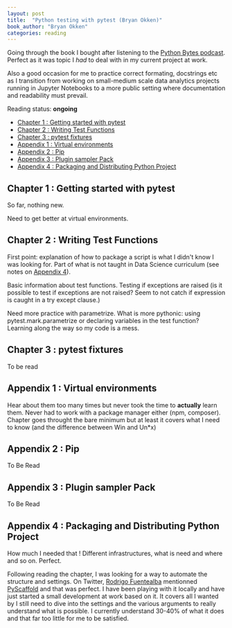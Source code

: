 ```yaml
---
layout: post
title:  "Python testing with pytest (Bryan Okken)"
book_author: "Bryan Okken"
categories: reading
---
```


Going through the book I bought after listening to the [Python Bytes podcast](https://pythonbytes.fm/). Perfect as it was topic I *had* to deal with in my current project at work.

Also a good occasion for me to practice correct formating, docstrings etc as I transition from working on small-medium scale data analytics projects running in Jupyter Notebooks to a more public setting where documentation and readability must prevail.

Reading status: **ongoing**

- [Chapter 1 : Getting started with pytest](#chapter-1--getting-started-with-pytest)
- [Chapter 2 : Writing Test Functions](#chapter-2--writing-test-functions)
- [Chapter 3 : pytest fixtures](#chapter-3--pytest-fixtures)
- [Appendix 1 : Virtual environments](#appendix-1--virtual-environments)
- [Appendix 2 : Pip](#appendix-2--pip)
- [Appendix 3 : Plugin sampler Pack](#appendix-3--plugin-sampler-pack)
- [Appendix 4 : Packaging and Distributing Python Project](#appendix-4--packaging-and-distributing-python-project)

## Chapter 1 : Getting started with pytest

So far, nothing new.

Need to get better at virtual environments.

## Chapter 2 : Writing Test Functions

First point: explanation of how to package a script is what I didn't know I was looking for. Part of what is not taught in Data Science curriculum (see notes on [Appendix 4](#appendix-4--packaging-and-distributing-python-project)).

Basic information about test functions. Testing if exceptions are raised (is it possible to test if exceptions are not raised? Seem to not catch if expression is caught in a try except clause.)

Need more practice with parametrize. What is more pythonic: using pytest.mark.parametrize or declaring variables in the test function? Learning along the way so my code is a mess.

## Chapter 3 : pytest fixtures

To be read

## Appendix 1 : Virtual environments

Hear about them too many times but never took the time to **actually** learn them. Never had to work with a package manager either (npm, composer).
Chapter goes throught the bare minimum but at least it covers what I need to know (and the difference between Win and Un*x)

## Appendix 2 : Pip

To Be Read

## Appendix 3 : Plugin sampler Pack

To Be Read

## Appendix 4 : Packaging and Distributing Python Project

How much I needed that !
Different infrastructures, what is need and where and so on. Perfect.

Following reading the chapter, I was looking for a way to automate the structure and settings. On Twitter, [Rodrigo Fuentealba](https://twitter.com/datasciencegems) mentionned [PyScaffold](https://pypi.org/project/PyScaffold/) and that was perfect. I have been playing with it locally and have just started a small development at work based on it. It covers all I wanted by I still need to dive into the settings and the various arguments to really understand what is possible. I currently understand 30-40% of what it does and that far too little for me to be satisfied.
